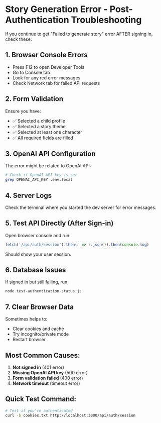 # Story Generation Error - Post-Authentication Troubleshooting

If you continue to get "Failed to generate story" error AFTER signing in, check these:

## 1. Browser Console Errors
- Press F12 to open Developer Tools
- Go to Console tab
- Look for any red error messages
- Check Network tab for failed API requests

## 2. Form Validation
Ensure you have:
- ✅ Selected a child profile
- ✅ Selected a story theme
- ✅ Selected at least one character
- ✅ All required fields are filled

## 3. OpenAI API Configuration
The error might be related to OpenAI API:
```bash
# Check if OpenAI API key is set
grep OPENAI_API_KEY .env.local
```

## 4. Server Logs
Check the terminal where you started the dev server for error messages.

## 5. Test API Directly (After Sign-in)
Open browser console and run:
```javascript
fetch('/api/auth/session').then(r => r.json()).then(console.log)
```
Should show your user session.

## 6. Database Issues
If signed in but still failing, run:
```bash
node test-authentication-status.js
```

## 7. Clear Browser Data
Sometimes helps to:
- Clear cookies and cache
- Try incognito/private mode
- Restart browser

## Most Common Causes:
1. **Not signed in** (401 error)
2. **Missing OpenAI API key** (500 error)
3. **Form validation failed** (400 error)
4. **Network timeout** (timeout error)

## Quick Test Command:
```bash
# Test if you're authenticated
curl -b cookies.txt http://localhost:3000/api/auth/session
```
